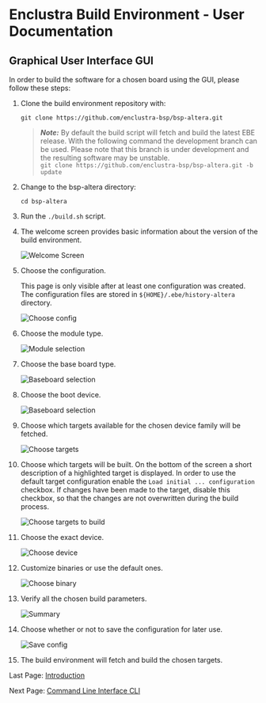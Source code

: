 # Enclustra Build Environment - User Documentation

## Graphical User Interface GUI

In order to build the software for a chosen board using the GUI, please follow these steps:

1. Clone the build environment repository with:

   ```
   git clone https://github.com/enclustra-bsp/bsp-altera.git
   ```

   > **_Note:_**  By default the build script will fetch and build the latest EBE release. With the following command the development branch can be used. Please note that this branch is under development and the resulting software may be unstable. \
   > `git clone https://github.com/enclustra-bsp/bsp-altera.git -b update`

2. Change to the bsp-altera directory:

   ```
   cd bsp-altera
   ```

3. Run the `./build.sh` script.

4. The welcome screen provides basic information about the version of the build environment.

   ![Welcome Screen](./images/welcome_screen.png)

5. Choose the configuration.

   This page is only visible after at least one configuration was created. The configuration files are stored in `${HOME}/.ebe/history-altera` directory.

   ![Choose config](./images/choose_config_altera.png)

6. Choose the module type.

   ![Module selection](./images/module_altera.png)

7. Choose the base board type.

   ![Baseboard selection](./images/board_altera.png)

8. Choose the boot device.

   ![Baseboard selection](./images/bootmode.png)

9. Choose which targets available for the chosen device family will be fetched.

   ![Choose targets](./images/fetch.png)

10. Choose which targets will be built. On the bottom of the screen a short description of a highlighted target is displayed. In order to use the default target configuration enable the `Load initial ... configuration` checkbox. If changes have been made to the target, disable this checkbox, so that the changes are not overwritten during the build process.

    ![Choose targets to build](./images/build.png)

11. Choose the exact  device.

    ![Choose device](./images/dev_option_altera.png)

12. Customize binaries or use the default ones.

    ![Choose binary](./images/custom_bin_altera.png)

13. Verify all the chosen build parameters.

    ![Summary](./images/summary_altera.png)

14. Choose whether or not to save the configuration for later use.

    ![Save config](./images/save_altera.png)

15. The build environment will fetch and build the chosen targets.


Last Page: [Introduction](./1_Introduction.md)

Next Page: [Command Line Interface CLI](./3_CLI.md)
